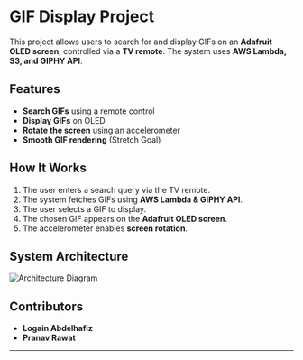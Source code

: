 # GIF Display Project

This project allows users to search for and display GIFs on an **Adafruit OLED screen**, controlled via a **TV remote**. The system uses **AWS Lambda, S3, and GIPHY API**.

## Features
- **Search GIFs** using a remote control
- **Display GIFs** on OLED
- **Rotate the screen** using an accelerometer
- **Smooth GIF rendering** (Stretch Goal)

## How It Works
1. The user enters a search query via the TV remote.
2. The system fetches GIFs using **AWS Lambda & GIPHY API**.
3. The user selects a GIF to display.
4. The chosen GIF appears on the **Adafruit OLED screen**.
5. The accelerometer enables **screen rotation**.

## System Architecture
![Architecture Diagram](diagram.png)

## Contributors
- **Logain Abdelhafiz**
- **Pranav Rawat**

---
